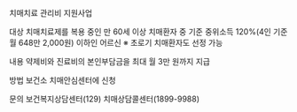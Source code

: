 치매치료 관리비 지원사업

대상 
 치매치료제를 복용 중인 만 60세 이상 치매환자 중 기준 중위소득 120%(4인 기준 월 648만 2,000원) 이하인 어르신 ※ 초로기 치매환자도 선정 가능  

내용
 약제비와 진료비의 본인부담금을 최대 월 3만 원까지 지급  

방법
 보건소 치매안심센터에 신청  

문의
 보건복지상담센터(129)
 치매상담콜센터(1899-9988)
